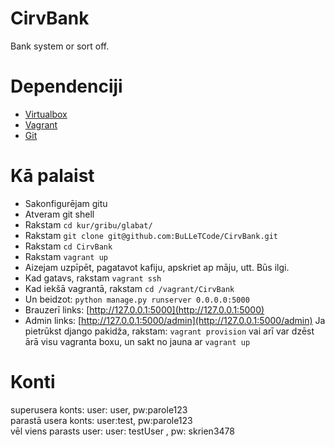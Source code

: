 # CirvBank
Bank system or sort off.

# Dependenciji
- [Virtualbox](https://www.virtualbox.org/wiki/Downloads)
- [Vagrant](https://www.vagrantup.com/downloads.html)
- [Git](https://git-scm.com/downloads)


# Kā palaist
- Sakonfigurējam gitu
- Atveram git shell
- Rakstam `cd kur/gribu/glabat/`
- Rakstam `git clone git@github.com:BuLLeTCode/CirvBank.git`
- Rakstam `cd CirvBank`
- Rakstam `vagrant up`
- Aizejam uzpīpēt, pagatavot kafiju, apskriet ap māju, utt. Būs ilgi.
- Kad gatavs, rakstam `vagrant ssh`
- Kad iekšā vagrantā, rakstam `cd /vagrant/CirvBank`
- Un beidzot: `python manage.py runserver 0.0.0.0:5000`
- Brauzerī links: [http://127.0.0.1:5000](http://127.0.0.1:5000)
- Admin links: [http://127.0.0.1:5000/admin](http://127.0.0.1:5000/admin)
Ja pietrūkst django pakidža, rakstam:
`vagrant provision`
vai arī var dzēst ārā visu vagranta boxu, un sakt no jauna ar `vagrant up`

# Konti
superusera konts: user: user, pw:parole123<br />
parastā usera konts: user:test, pw:parole123<br />
vēl viens parasts user: user: testUser , pw: skrien3478<br />
